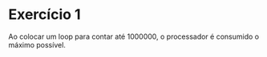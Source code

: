 # Exercício 1

Ao colocar um loop para contar até 1000000, o processador é consumido o máximo possível.
